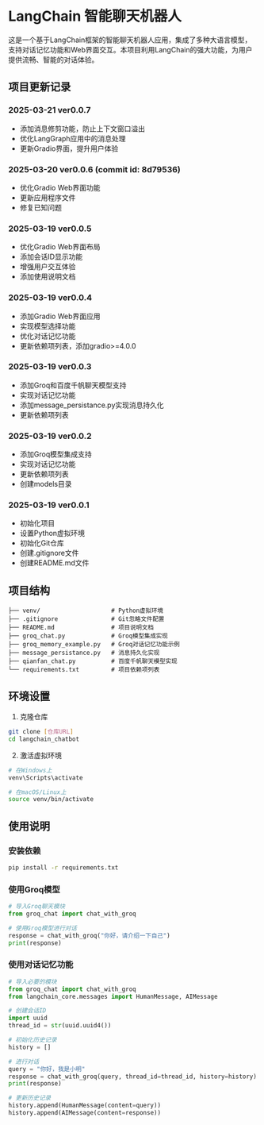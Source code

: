 # LangChain 智能聊天机器人

这是一个基于LangChain框架的智能聊天机器人应用，集成了多种大语言模型，支持对话记忆功能和Web界面交互。本项目利用LangChain的强大功能，为用户提供流畅、智能的对话体验。

## 项目更新记录

### 2025-03-21 ver0.0.7
- 添加消息修剪功能，防止上下文窗口溢出
- 优化LangGraph应用中的消息处理
- 更新Gradio界面，提升用户体验

### 2025-03-20 ver0.0.6 (commit id: 8d79536)
- 优化Gradio Web界面功能
- 更新应用程序文件
- 修复已知问题

### 2025-03-19 ver0.0.5
- 优化Gradio Web界面布局
- 添加会话ID显示功能
- 增强用户交互体验
- 添加使用说明文档

### 2025-03-19 ver0.0.4
- 添加Gradio Web界面应用
- 实现模型选择功能
- 优化对话记忆功能
- 更新依赖项列表，添加gradio>=4.0.0

### 2025-03-19 ver0.0.3
- 添加Groq和百度千帆聊天模型支持
- 实现对话记忆功能
- 添加message_persistance.py实现消息持久化
- 更新依赖项列表

### 2025-03-19 ver0.0.2
- 添加Groq模型集成支持
- 实现对话记忆功能
- 更新依赖项列表
- 创建models目录

### 2025-03-19 ver0.0.1
- 初始化项目
- 设置Python虚拟环境
- 初始化Git仓库
- 创建.gitignore文件
- 创建README.md文件

## 项目结构

```
├── venv/                    # Python虚拟环境
├── .gitignore               # Git忽略文件配置
├── README.md                # 项目说明文档
├── groq_chat.py             # Groq模型集成实现
├── groq_memory_example.py   # Groq对话记忆功能示例
├── message_persistance.py   # 消息持久化实现
├── qianfan_chat.py          # 百度千帆聊天模型实现
└── requirements.txt         # 项目依赖项列表
```

## 环境设置

1. 克隆仓库
```bash
git clone [仓库URL]
cd langchain_chatbot
```

2. 激活虚拟环境
```bash
# 在Windows上
venv\Scripts\activate

# 在macOS/Linux上
source venv/bin/activate
```

## 使用说明

### 安装依赖
```bash
pip install -r requirements.txt
```

### 使用Groq模型
```python
# 导入Groq聊天模块
from groq_chat import chat_with_groq

# 使用Groq模型进行对话
response = chat_with_groq("你好，请介绍一下自己")
print(response)
```

### 使用对话记忆功能
```python
# 导入必要的模块
from groq_chat import chat_with_groq
from langchain_core.messages import HumanMessage, AIMessage

# 创建会话ID
import uuid
thread_id = str(uuid.uuid4())

# 初始化历史记录
history = []

# 进行对话
query = "你好，我是小明"
response = chat_with_groq(query, thread_id=thread_id, history=history)
print(response)

# 更新历史记录
history.append(HumanMessage(content=query))
history.append(AIMessage(content=response))
```
